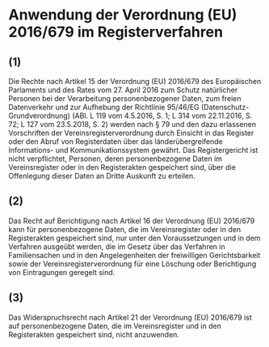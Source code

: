 # Anwendung der Verordnung (EU) 2016/679 im Registerverfahren



## (1)

 Die Rechte nach Artikel 15 der Verordnung (EU) 2016/679 des Europäischen Parlaments und des Rates vom 27. April 2016 zum Schutz natürlicher Personen bei der Verarbeitung personenbezogener Daten, zum freien Datenverkehr und zur Aufhebung der Richtlinie 95/46/EG (Datenschutz-Grundverordnung) (ABl. L 119 vom 4.5.2016, S. 1; L 314 vom 22.11.2016, S. 72; L 127 vom 23.5.2018, S. 2) werden nach § 79 und den dazu erlassenen Vorschriften der Vereinsregisterverordnung durch Einsicht in das Register oder den Abruf von Registerdaten über das länderübergreifende Informations- und Kommunikationssystem gewährt. Das Registergericht ist nicht verpflichtet, Personen, deren personenbezogene Daten im Vereinsregister oder in den Registerakten gespeichert sind, über die Offenlegung dieser Daten an Dritte Auskunft zu erteilen.

## (2)

 Das Recht auf Berichtigung nach Artikel 16 der Verordnung (EU) 2016/679 kann für personenbezogene Daten, die im Vereinsregister oder in den Registerakten gespeichert sind, nur unter den Voraussetzungen und in dem Verfahren ausgeübt werden, die im Gesetz über das Verfahren in Familiensachen und in den Angelegenheiten der freiwilligen Gerichtsbarkeit sowie der Vereinsregisterverordnung für eine Löschung oder Berichtigung von Eintragungen geregelt sind.

## (3)

 Das Widerspruchsrecht nach Artikel 21 der Verordnung (EU) 2016/679 ist auf personenbezogene Daten, die im Vereinsregister und in den Registerakten gespeichert sind, nicht anzuwenden. 

